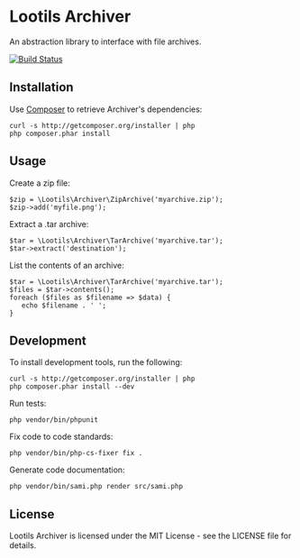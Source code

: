Lootils Archiver
==============

An abstraction library to interface with file archives.

[![Build Status](https://secure.travis-ci.org/lootils/archiver.png?branch=master)](http://travis-ci.org/lootils/archiver)


Installation
-----------

Use [Composer](http://getcomposer.org) to retrieve Archiver's dependencies:

    curl -s http://getcomposer.org/installer | php
    php composer.phar install


Usage
-----

Create a zip file:

    $zip = \Lootils\Archiver\ZipArchive('myarchive.zip');
    $zip->add('myfile.png');


Extract a .tar archive:

    $tar = \Lootils\Archiver\TarArchive('myarchive.tar');
    $tar->extract('destination');


List the contents of an archive:

    $tar = \Lootils\Archiver\TarArchive('myarchive.tar');
    $files = $tar->contents();
    foreach ($files as $filename => $data) {
       echo $filename . ' ';
    }


Development
----------

To install development tools, run the following:

    curl -s http://getcomposer.org/installer | php
    php composer.phar install --dev

Run tests:

    php vendor/bin/phpunit

Fix code to code standards:

    php vendor/bin/php-cs-fixer fix .

Generate code documentation:

    php vendor/bin/sami.php render src/sami.php


License
------

Lootils Archiver is licensed under the MIT License - see the LICENSE file for
details.
